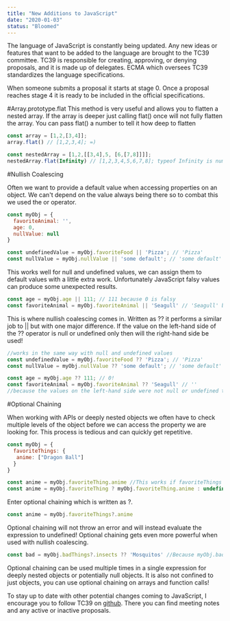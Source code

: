 ```yaml
---
title: "New Additions to JavaScript"
date: "2020-01-03"
status: "Bloomed"
---
```


The language of JavaScript is constantly being updated. Any new ideas or features that want to be added to the language are brought to the TC39 committee. TC39 is responsible for creating, approving, or denying proposals, and it is made up of delegates. ECMA which oversees TC39 standardizes the language specifications. 

When someone submits a proposal it starts at stage 0. Once a proposal reaches stage 4 it is ready to be included in the official specifications. 

#Array.prototype.flat
This method is very useful and allows you to flatten a nested array. If the array is deeper just calling flat() once will not fully flatten the array. You can pass flat() a number to tell it how deep to flatten

```javascript
const array = [1,2,[3,4]];
array.flat() // [1,2,3,4]; =)

const nestedArray = [1,2,[[3,4],5, [6,[7,8]]]];
nestedArray.flat(Infinity) // [1,2,3,4,5,6,7,8]; typeof Infinity is number
```

#Nullish Coalescing

Often we want to provide a default value when accessing properties on an object. We can't depend on the value always being there so to combat this we used the or operator.

```javascript
const myObj = {
  favoriteAnimal: '',
  age: 0,
  nullValue: null
}

const undefinedValue = myObj.favoriteFood || 'Pizza'; // 'Pizza'
const nullValue = myObj.nullValue || 'some default'; // 'some default'
```
This works well for null and undefined values, we can assign them to default values with a little extra work. Unfortunately JavaScript falsy values can produce some unexpected results.

```javascript 
const age = myObj.age || 111; // 111 because 0 is falsy
const favoriteAnimal = myObj.favoriteAnimal || 'Seagull' // 'Seagull' because '' is also a falsy value
```

This is where nullish coalescing comes in. Written as ?? it performs a similar job to || but with one major difference. If the value on the left-hand side of the ?? operator is null or undefined only then will the right-hand side be used!

```javascript
//works in the same way with null and undefined values
const undefinedValue = myObj.favoriteFood ?? 'Pizza'; // 'Pizza'
const nullValue = myObj.nullValue ?? 'some default'; // 'some default'

const age = myObj.age ?? 111; // 0!
const favoriteAnimal = myObj.favoriteAnimal ?? 'Seagull' // ''
//because the values on the left-hand side were not null or undefined the right-hand side is ignored!

```

#Optional Chaining

When working with APIs or deeply nested objects we often have to check multiple levels of the object before we can access the property we are looking for. This process is tedious and can quickly get repetitive. 

```javascript
const myObj = {
  favoriteThings: {
   anime: ["Dragon Ball"]
  }
}

const anime = myObj.favoriteThing.anime //This works if favoriteThings exists but if it is undefined we will get an error
const anime = myObj.favoriteThing ? myObj.favoriteThing.anime : undefined //works but very tedious
```

Enter optional chaining which is written as ?. 
```javascript
const anime = myObj.favoriteThings?.anime
```
Optional chaining will not throw an error and will instead evaluate the expression to undefined! Optional chaining gets even more powerful when used with nullish coalescing. 

```javascript
const bad = myObj.badThings?.insects ?? 'Mosquitos' //Because myObj.badThings evaluates to undefined nullish coalescing will return the right-hand side 'Mosquitos'
```
 
Optional chaining can be used multiple times in a single expression for deeply nested objects or potentially null objects. It is also not confined to just objects, you can use optional chaining on arrays and function calls! 

To stay up to date with other potential changes coming to JavaScript, I encourage you to follow TC39 on [github](https://github.com/tc39). There you can find meeting notes and any active or inactive proposals. 